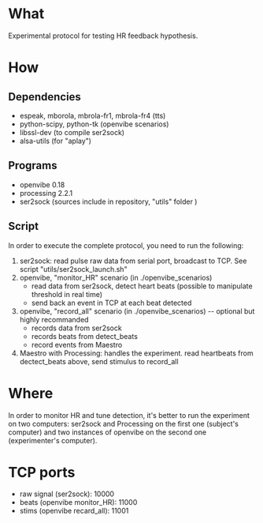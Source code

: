 
# What

Experimental protocol for testing HR feedback hypothesis.

# How

## Dependencies

* espeak, mborola, mbrola-fr1, mbrola-fr4 (tts)
* python-scipy, python-tk (openvibe scenarios)
* libssl-dev (to compile ser2sock)
* alsa-utils (for "aplay")

## Programs

* openvibe 0.18
* processing 2.2.1
* ser2sock (sources include in repository, "utils" folder )

## Script

In order to execute the complete protocol, you need to run the following:

1. ser2sock: read pulse raw data from serial port, broadcast to TCP. See script "utils/ser2sock_launch.sh"
2. openvibe, "monitor_HR" scenario (in ./openvibe_scenarios)
    * read data from ser2sock, detect heart beats (possible to manipulate threshold in real time)
    * send back an event in TCP at each beat detected
3. openvibe, "record_all" scenario (in ./openvibe_scenarios) -- optional but highly recommanded
    * records data from ser2sock
    * records beats from detect_beats
    * record events from Maestro
4. Maestro with Processing: handles the experiment. read heartbeats from dectect_beats above, send stimulus to record_all

# Where

In order to monitor HR and tune detection, it's better to run the experiment on two computers: ser2sock and Processing on the first one (subject's computer) and two instances of openvibe on the second one (experimenter's computer).

# TCP ports

* raw signal (ser2sock): 10000
* beats (openvibe monitor_HR): 11000
* stims (openvibe recard_all): 11001
